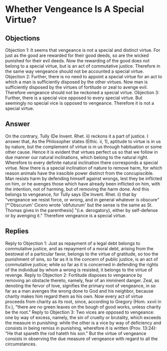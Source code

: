 # Whether Vengeance Is A Special Virtue?
## Objections
Objection 1: It seems that vengeance is not a special and distinct virtue. For just as the good are rewarded for their good deeds, so are the wicked punished for their evil deeds. Now the rewarding of the good does not belong to a special virtue, but is an act of commutative justice. Therefore in the same way vengeance should not be accounted a special virtue.
Objection 2: Further, there is no need to appoint a special virtue for an act to which a man is sufficiently disposed by the other virtues. Now man is sufficiently disposed by the virtues of fortitude or zeal to avenge evil. Therefore vengeance should not be reckoned a special virtue.
Objection 3: Further, there is a special vice opposed to every special virtue. But seemingly no special vice is opposed to vengeance. Therefore it is not a special virtue.
## Answer
On the contrary, Tully (De Invent. Rhet. ii) reckons it a part of justice.
I answer that, As the Philosopher states (Ethic. ii, 1), aptitude to virtue is in us by nature, but the complement of virtue is in us through habituation or some other cause. Hence it is evident that virtues perfect us so that we follow in due manner our natural inclinations, which belong to the natural right. Wherefore to every definite natural inclination there corresponds a special virtue. Now there is a special inclination of nature to remove harm, for which reason animals have the irascible power distinct from the concupiscible. Man resists harm by defending himself against wrongs, lest they be inflicted on him, or he avenges those which have already been inflicted on him, with the intention, not of harming, but of removing the harm done. And this belongs to vengeance, for Tully says (De Invent. Rhet. ii) that by "vengeance we resist force, or wrong, and in general whatever is obscure" [*'Obscurum' Cicero wrote 'obfuturum' but the sense is the same as St. Thomas gives in the parenthesis] "(i.e. derogatory), either by self-defense or by avenging it." Therefore vengeance is a special virtue.
## Replies
Reply to Objection 1: Just as repayment of a legal debt belongs to commutative justice, and as repayment of a moral debt, arising from the bestowal of a particular favor, belongs to the virtue of gratitude, so too the punishment of sins, so far as it is the concern of public justice, is an act of commutative justice; while so far as it is concerned in defending the rights of the individual by whom a wrong is resisted, it belongs to the virtue of revenge.
Reply to Objection 2: Fortitude disposes to vengeance by removing an obstacle thereto, namely, fear of an imminent danger. Zeal, as denoting the fervor of love, signifies the primary root of vengeance, in so far as a man avenges the wrong done to God and his neighbor, because charity makes him regard them as his own. Now every act of virtue proceeds from charity as its root, since, according to Gregory (Hom. xxvii in Ev.), "there are no green leaves on the bough of good works, unless charity be the root."
Reply to Objection 3: Two vices are opposed to vengeance: one by way of excess, namely, the sin of cruelty or brutality, which exceeds the measure in punishing: while the other is a vice by way of deficiency and consists in being remiss in punishing, wherefore it is written (Prov. 13:24): "He that spareth the rod hateth his son." But the virtue of vengeance consists in observing the due measure of vengeance with regard to all the circumstances.
